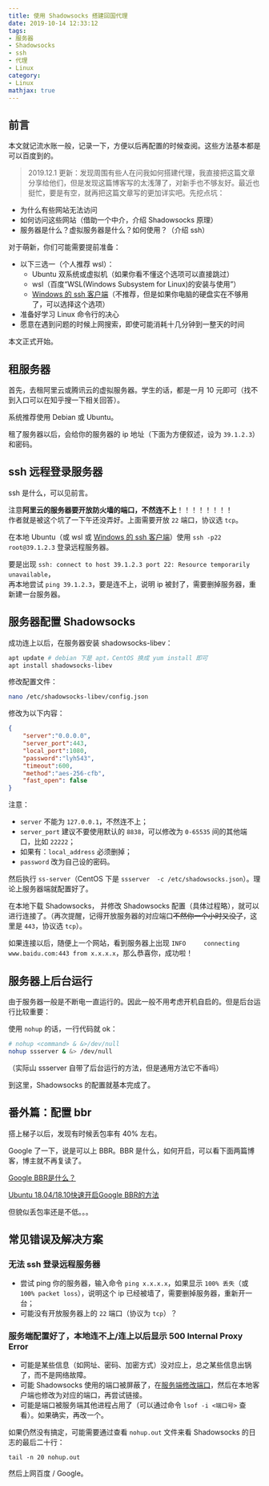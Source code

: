 ```yaml
---
title: 使用 Shadowsocks 搭建回国代理
date: 2019-10-14 12:33:12
tags: 
- 服务器
- Shadowsocks
- ssh
- 代理
- Linux
category:
- Linux
mathjax: true
---
```


## 前言

本文就记流水账一般，记录一下，方便以后再配置的时候查阅。这些方法基本都是可以百度到的。

> 2019.12.1 更新：发现周围有些人在问我如何搭建代理，我直接把这篇文章分享给他们，但是发现这篇博客写的太浅薄了，对新手也不够友好。最近也挺忙，要是有空，就再把这篇文章写的更加详实吧。先挖点坑：

* 为什么有些网站无法访问
* 如何访问这些网站（借助一个中介，介绍 Shadowsocks 原理）
* 服务器是什么？虚拟服务器是什么？如何使用？（介绍 ssh）

对于萌新，你们可能需要提前准备：

* 以下三选一（个人推荐 wsl）：
  * Ubuntu 双系统或虚拟机（如果你看不懂这个选项可以直接跳过）
  * wsl（百度“WSL(Windows Subsystem for Linux)的安装与使用”）
  * [Windows 的 ssh 客户端](/Windows/setup-ssh-windows/)（不推荐，但是如果你电脑的硬盘实在不够用了，可以选择这个选项）
* 准备好学习 Linux 命令行的决心
* 愿意在遇到问题的时候上网搜索，即使可能消耗十几分钟到一整天的时间

本文正式开始。

## 租服务器

首先，去租阿里云或腾讯云的虚拟服务器。学生的话，都是一月 10 元即可（找不到入口可以在知乎搜一下相关回答）。

系统推荐使用 Debian 或 Ubuntu。

租了服务器以后，会给你的服务器的 ip 地址（下面为方便叙述，设为 `39.1.2.3`）和密码。

## ssh 远程登录服务器

ssh 是什么，可以见前言。

注意**阿里云的服务器要开放防火墙的端口，不然连不上**！！！！！！！！  
作者就是被这个坑了一下午还没弄好。上面需要开放 `22` 端口，协议选 `tcp`。

在本地 Ubuntu（或 wsl 或 [Windows 的 ssh 客户端](/Windows/setup-ssh-windows/)）使用 `ssh -p22 root@39.1.2.3` 登录远程服务器。

要是出现 `ssh: connect to host 39.1.2.3 port 22: Resource temporarily unavailable`，  
再本地尝试 `ping 39.1.2.3`，要是连不上，说明 ip 被封了，需要删掉服务器，重新建一台服务器。

## 服务器配置 Shadowsocks

成功连上以后，在服务器安装 shadowsocks-libev：

```bash
apt update # debian 下是 apt，CentOS 换成 yum install 即可
apt install shadowsocks-libev
```

修改配置文件：

```bash
nano /etc/shadowsocks-libev/config.json
```

修改为以下内容：

```json
{
    "server":"0.0.0.0",
    "server_port":443,
    "local_port":1080,
    "password":"lyh543",
    "timeout":600,
    "method":"aes-256-cfb",
    "fast_open": false
}
```

注意：
* `server` 不能为 `127.0.0.1`，不然连不上；  
* `server_port` 建议不要使用默认的 `8838`，可以修改为 `0-65535` 间的其他端口，比如 `22222`；
* 如果有：`local_address` 必须删掉；
* `password` 改为自己设的密码。

然后执行 `ss-server`（CentOS 下是 `ssserver  -c /etc/shadowsocks.json`）。理论上服务器端就配置好了。

在本地下载 Shadowsocks， 并修改 Shadowsocks 配置（具体过程略），就可以进行连接了。（再次提醒，记得开放服务器的对应端口~~不然你一个小时又没了~~，这里是 `443`，协议选 `tcp`）。

如果连接以后，随便上一个网站，看到服务器上出现 `INFO     connecting www.baidu.com:443 from x.x.x.x`，那么恭喜你，成功啦！

## 服务器上后台运行

由于服务器一般是不断电一直运行的。因此一般不用考虑开机自启的。但是后台运行比较重要：

使用 `nohup` 的话，一行代码就 ok：

```bash
# nohup <command> & &>/dev/null
nohup ssserver & &> /dev/null
```

（实际山 ssserver 自带了后台运行的方法，但是通用方法它不香吗）

到这里，Shadowsocks 的配置就基本完成了。

## 番外篇：配置 bbr

搭上梯子以后，发现有时候丢包率有 40% 左右。

Google 了一下，说是可以上 BBR。BBR 是什么，如何开启，可以看下面两篇博客，博主就不再复读了。

[Google BBR是什么？](https://tech.jandou.com/CentOS7-Google-BBR.html)

[Ubuntu 18.04/18.10快速开启Google BBR的方法](https://www.moerats.com/archives/612/)

但貌似丢包率还是不低。。。

## 常见错误及解决方案

### 无法 ssh 登录远程服务器

* 尝试 ping 你的服务器，输入命令 `ping x.x.x.x`，如果显示 `100% 丢失`（或 `100% packet loss`），说明这个 ip 已经被墙了，需要删掉服务器，重新开一台；
* 可能没有开放服务器上的 `22` 端口（协议为 `tcp`）？

### 服务端配置好了，本地连不上/连上以后显示 500 Internal Proxy Error

* 可能是某些信息（如网址、密码、加密方式）没对应上，总之某些信息出锅了，而不是网络故障。
* 可能 Shadowsocks 使用的端口被屏蔽了，在[服务端修改端口](#服务器配置-Shadowsocks)，然后在本地客户端也修改为对应的端口，再尝试链接。
* 可能是端口被服务端其他进程占用了（可以通过命令 `lsof -i <端口号>` 查看）。如果确实，再改一个。

如果仍然没有搞定，可能需要通过查看 `nohup.out` 文件来看 Shadowsocks 的日志的最后二十行：

```
tail -n 20 nohup.out
```

然后上网百度 / Google。